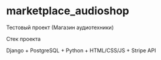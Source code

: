 # marketplace_audioshop
Тестовый проект (Магазин аудиотехники)

Стек проекта

Django + PostgreSQL + Python + HTML/CSS/JS + Stripe API
